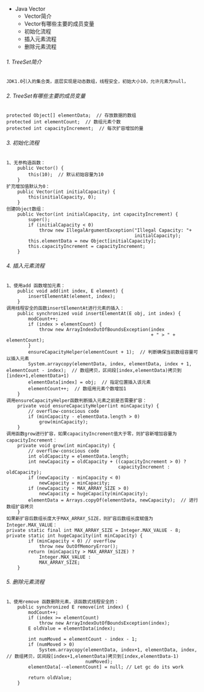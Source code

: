 
- Java Vector
    * Vector简介
    + Vector有哪些主要的成员变量 
    * 初始化流程
    + 插入元素流程
    * 删除元素流程

###### 1. TreeSet简介
    JDK1.0引入的集合类，底层实现是动态数组，线程安全，初始大小10，允许元素为null，

###### 2. TreeSet有哪些主要的成员变量 
    protected Object[] elementData;  // 存放数据的数组
    protected int elementCount;  // 数组元素个数
    protected int capacityIncrement;  // 每次扩容增加的量

###### 3. 初始化流程
    1、无参构造函数：
        public Vector() {
            this(10);  // 默认初始容量为10
        }
    扩充增加值默认为0：
        public Vector(int initialCapacity) {
            this(initialCapacity, 0);
        }
    创建Object数组：
        public Vector(int initialCapacity, int capacityIncrement) {
            super();
            if (initialCapacity < 0)
                throw new IllegalArgumentException("Illegal Capacity: "+
                                                   initialCapacity);
            this.elementData = new Object[initialCapacity];
            this.capacityIncrement = capacityIncrement;
        }
    
###### 4. 插入元素流程
    1、使用add 函数增加元素：
        public void add(int index, E element) {
            insertElementAt(element, index);
        }
    调用线程安全的函数insertElementAt进行元素的插入：
        public synchronized void insertElementAt(E obj, int index) {
            modCount++;
            if (index > elementCount) {
                throw new ArrayIndexOutOfBoundsException(index
                                                         + " > " + elementCount);
            }
            ensureCapacityHelper(elementCount + 1);  // 判断确保当前数组容量可以插入元素
            System.arraycopy(elementData, index, elementData, index + 1, elementCount - index);  // 数组拷贝，区间段[index,elementData)拷贝到[index+1,elementData+1)
            elementData[index] = obj;  // 指定位置插入该元素
            elementCount++;  // 数组用元素个数增加1
        }
    调用ensureCapacityHelper函数判断插入元素之前是否需要扩容：
        private void ensureCapacityHelper(int minCapacity) {
            // overflow-conscious code
            if (minCapacity - elementData.length > 0)
                grow(minCapacity);
        }
    调用函数grow进行扩容，如果capacityIncrement值大于零，则扩容新增加容量为capacityIncrement：
        private void grow(int minCapacity) {
            // overflow-conscious code
            int oldCapacity = elementData.length;
            int newCapacity = oldCapacity + ((capacityIncrement > 0) ?
                                             capacityIncrement : oldCapacity);
            if (newCapacity - minCapacity < 0)
                newCapacity = minCapacity;
            if (newCapacity - MAX_ARRAY_SIZE > 0)
                newCapacity = hugeCapacity(minCapacity);
            elementData = Arrays.copyOf(elementData, newCapacity);  // 进行数组扩容拷贝
        }
    如果新扩容后数组长度大于MAX_ARRAY_SIZE，则扩容后数组长度赋值为Integer.MAX_VALUE：
    private static final int MAX_ARRAY_SIZE = Integer.MAX_VALUE - 8;
    private static int hugeCapacity(int minCapacity) {
            if (minCapacity < 0) // overflow
                throw new OutOfMemoryError();
            return (minCapacity > MAX_ARRAY_SIZE) ?
                Integer.MAX_VALUE :
                MAX_ARRAY_SIZE;
        }

###### 5. 删除元素流程
    1、使用remove 函数删除元素，该函数式线程安全的：
        public synchronized E remove(int index) {
            modCount++;
            if (index >= elementCount)
                throw new ArrayIndexOutOfBoundsException(index);
            E oldValue = elementData(index);
    
            int numMoved = elementCount - index - 1;
            if (numMoved > 0)
                System.arraycopy(elementData, index+1, elementData, index,  // 数组拷贝，区间段[index+1,elementData)拷贝到[index,elementData-1)
                                 numMoved);
            elementData[--elementCount] = null; // Let gc do its work
    
            return oldValue;
        }


